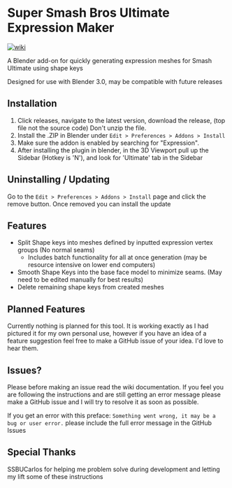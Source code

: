 # Super Smash Bros Ultimate Expression Maker
[![wiki](https://img.shields.io/badge/wiki-guide-success)](https://github.com/Messyproduct/Smash-Ultimate-Expression-Maker/wiki)

A Blender add-on for quickly generating expression meshes for Smash Ultimate using shape keys

Designed for use with Blender 3.0, may be compatible with future releases

## Installation
1. Click releases, navigate to the latest version, download the release, (top file not the source code) Don't unzip the file.
2. Install the .ZIP in Blender under `Edit > Preferences > Addons > Install`
3. Make sure the addon is enabled by searching for "Expression".
4. After installing the plugin in blender, in the 3D Viewport pull up the Sidebar (Hotkey is 'N'), and look for 'Ultimate' tab in the Sidebar

## Uninstalling / Updating
Go to the `Edit > Preferences > Addons > Install` page and click the remove button. Once removed you can install the update

## Features
* Split Shape keys into meshes defined by inputted expression vertex groups (No normal seams)
  * Includes batch functionality for all at once generation (may be resource intensive on lower end computers)
* Smooth Shape Keys into the base face model to minimize seams. (May need to be edited manually for best results)
* Delete remaining shape keys from created meshes

## Planned Features
Currently nothing is planned for this tool. It is working exactly as I had pictured it for my own personal use, however if you have an idea of a feature suggestion feel free to make a GitHub issue of your idea. I'd love to hear them.

## Issues?
Please before making an issue read the wiki documentation. If you feel you are following the instructions and are still getting an error message please make a GitHub issue and I will try to resolve it as soon as possible.

If you get an error with this preface: ```Something went wrong, it may be a bug or user error.``` please include the full error message in the GitHub Issues

## Special Thanks
SSBUCarlos for helping me problem solve during development and letting my lift some of these instructions
